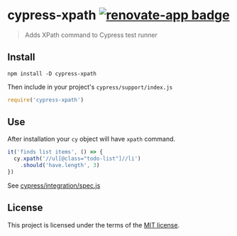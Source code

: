# cypress-xpath [![renovate-app badge][renovate-badge]][renovate-app]

> Adds XPath command to Cypress test runner

## Install

```shell
npm install -D cypress-xpath
```

Then include in your project's `cypress/support/index.js`

```js
require('cypress-xpath')
```

## Use

After installation your `cy` object will have `xpath` command.

```js
it('finds list items', () => {
  cy.xpath('//ul[@class="todo-list"]//li')
    .should('have.length', 3)
})
```

See [cypress/integration/spec.js](cypress/integration/spec.js)

## License

This project is licensed under the terms of the [MIT license](/LICENSE.md).

[renovate-badge]: https://img.shields.io/badge/renovate-app-blue.svg
[renovate-app]: https://renovateapp.com/
